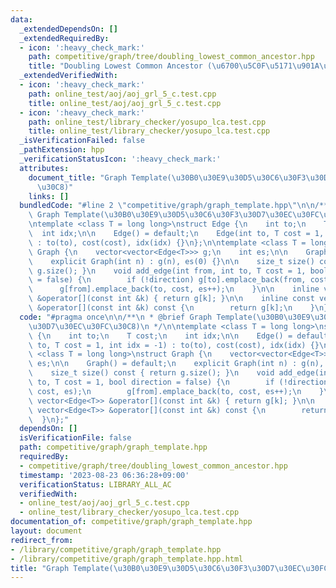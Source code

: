 ```yaml
---
data:
  _extendedDependsOn: []
  _extendedRequiredBy:
  - icon: ':heavy_check_mark:'
    path: competitive/graph/tree/doubling_lowest_common_ancestor.hpp
    title: "Doubling Lowest Common Ancestor (\u6700\u5C0F\u5171\u901A\u7956\u5148)"
  _extendedVerifiedWith:
  - icon: ':heavy_check_mark:'
    path: online_test/aoj/aoj_grl_5_c.test.cpp
    title: online_test/aoj/aoj_grl_5_c.test.cpp
  - icon: ':heavy_check_mark:'
    path: online_test/library_checker/yosupo_lca.test.cpp
    title: online_test/library_checker/yosupo_lca.test.cpp
  _isVerificationFailed: false
  _pathExtension: hpp
  _verificationStatusIcon: ':heavy_check_mark:'
  attributes:
    document_title: "Graph Template(\u30B0\u30E9\u30D5\u30C6\u30F3\u30D7\u30EC\u30FC\
      \u30C8)"
    links: []
  bundledCode: "#line 2 \"competitive/graph/graph_template.hpp\"\n\n/**\n * @brief\
    \ Graph Template(\u30B0\u30E9\u30D5\u30C6\u30F3\u30D7\u30EC\u30FC\u30C8)\n */\n\
    \ntemplate <class T = long long>\nstruct Edge {\n    int to;\n    T cost;\n  \
    \  int idx;\n\n    Edge() = default;\n    Edge(int to, T cost = 1, int idx = -1)\
    \ : to(to), cost(cost), idx(idx) {}\n};\n\ntemplate <class T = long long>\nstruct\
    \ Graph {\n    vector<vector<Edge<T>>> g;\n    int es;\n\n    Graph() = default;\n\
    \    explicit Graph(int n) : g(n), es(0) {}\n\n    size_t size() const { return\
    \ g.size(); }\n    void add_edge(int from, int to, T cost = 1, bool direction\
    \ = false) {\n        if (!direction) g[to].emplace_back(from, cost, es);\n  \
    \      g[from].emplace_back(to, cost, es++);\n    }\n\n    inline vector<Edge<T>>\
    \ &operator[](const int &k) { return g[k]; }\n\n    inline const vector<Edge<T>>\
    \ &operator[](const int &k) const {\n        return g[k];\n    }\n};\n"
  code: "#pragma once\n\n/**\n * @brief Graph Template(\u30B0\u30E9\u30D5\u30C6\u30F3\
    \u30D7\u30EC\u30FC\u30C8)\n */\n\ntemplate <class T = long long>\nstruct Edge\
    \ {\n    int to;\n    T cost;\n    int idx;\n\n    Edge() = default;\n    Edge(int\
    \ to, T cost = 1, int idx = -1) : to(to), cost(cost), idx(idx) {}\n};\n\ntemplate\
    \ <class T = long long>\nstruct Graph {\n    vector<vector<Edge<T>>> g;\n    int\
    \ es;\n\n    Graph() = default;\n    explicit Graph(int n) : g(n), es(0) {}\n\n\
    \    size_t size() const { return g.size(); }\n    void add_edge(int from, int\
    \ to, T cost = 1, bool direction = false) {\n        if (!direction) g[to].emplace_back(from,\
    \ cost, es);\n        g[from].emplace_back(to, cost, es++);\n    }\n\n    inline\
    \ vector<Edge<T>> &operator[](const int &k) { return g[k]; }\n\n    inline const\
    \ vector<Edge<T>> &operator[](const int &k) const {\n        return g[k];\n  \
    \  }\n};"
  dependsOn: []
  isVerificationFile: false
  path: competitive/graph/graph_template.hpp
  requiredBy:
  - competitive/graph/tree/doubling_lowest_common_ancestor.hpp
  timestamp: '2023-08-23 06:36:28+09:00'
  verificationStatus: LIBRARY_ALL_AC
  verifiedWith:
  - online_test/aoj/aoj_grl_5_c.test.cpp
  - online_test/library_checker/yosupo_lca.test.cpp
documentation_of: competitive/graph/graph_template.hpp
layout: document
redirect_from:
- /library/competitive/graph/graph_template.hpp
- /library/competitive/graph/graph_template.hpp.html
title: "Graph Template(\u30B0\u30E9\u30D5\u30C6\u30F3\u30D7\u30EC\u30FC\u30C8)"
---
```

